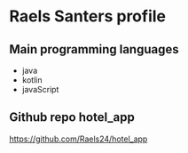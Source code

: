 # Raels Santers profile

## Main programming languages

- java
- kotlin
- javaScript


## Github repo hotel_app

https://github.com/Raels24/hotel_app

